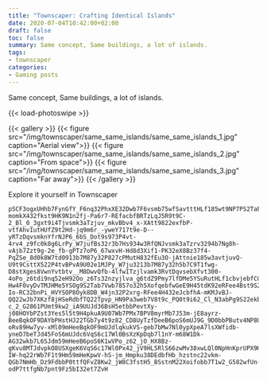 ```yaml
---
title: "Townscaper: Crafting Identical Islands"
date: 2020-07-04T10:42:00+02:00
draft: false
toc: false
summary: Same concept, Same buildings, a lot of islands.
tags:
- townscaper
categories:
- Gaming posts
---
```


Same concept, Same buildings, a lot of islands.

{{< load-photoswipe >}}

{{< gallery >}}
  {{< figure src="/img/townscaper/same_same_islands/same_same_islands_1.jpg" caption="Aerial view">}}
  {{< figure src="/img/townscaper/same_same_islands/same_same_islands_2.jpg" caption="From space">}}
  {{< figure src="/img/townscaper/same_same_islands/same_same_islands_3.jpg" caption="Far away">}}
{{< /gallery >}}

Explore it yourself in Townscaper

```text
pSCF3ogxUHhb7FynGfY_F6nq32PhxXE32Dwb7F6vsmb75wfSavtttHLf185wt9NP7PS2TaPWutXN-momkX432fkst9HK9N1n2fj-Pa6r7-REfacbfBRTzLqJ5R9t9C-2_Bl_0_3gxt9i4Tjvsmk3aTzjuv_mkvBbv4_x-XAtt9822exfbP-vtfAhvIutHUfZ9t2Hd-jq9m6r_-yweY717t9e-D--yRTzDqvsmknYfrNJP6_6bS_Dot9s973P4vt-4rv4_z9fc0k8g6LrPy_W7jufBs32r3b7Hs934w3RfQNJvsmk3aTzrv3294b7Ng8h-vAjb7Zzt9g-2e_fb-gPTz7oP6_67wxvH-Hd8d3Xif1-PK32eX8Bz37f4-PqZSe_8d0k8W7td0913b7M87y32P827cPMutH832fEu3O-jAttnie185w3avtjuvQ-U9t9CsttX522P4tvBPvA9U02e1MJPy_W7ju3213b7M87y32h5b7C9T1fwg-D8stXges8VwnYvtbtv__M8DwvQfb-4lfwITzjlvamk3RvtDqvsebXfvt300-4oPo_z6tdi9nq52eH92Oo_z6Ts32nzyjlva_g6tdZ9Pmy7lfDMe5YSuRutHLf1cbvjebfCGvc8S22eS75w3RfhebPV-Hw4F0vyDvTMJHMe5YSOg9S2Tab7Vwb7857o32h5XofqebfwGeE9H45tdK92eRFee4Bst9S2Dwb7F6-Io-RC32bnPi_HVYSOP8Oyk8DB_W4jn32P2xrg-RFee4H432eJcbfhA-mKMJvBJ-QQ22wJb7XKzf8jHSeRdbfTQ22Tpvp_HN9Pa3web7V8t9c_PQ0t9i62_Cl_N3abPg9S22ekbbv29s3j3vi-c_2_G2861PUmt9kw2_iA9UUJd36BsH5etbbPevtXy-j08HOYbPZst3Yes5l5t9H4pkuA9U07Wb7PMx7BPV8myrMb7J53m-jE8ayrz-BeeBqkOF9DAYbPHstHJ22TGb7y4t9z82_CD8UyTzfDeeB6poS6mUJ9G_9D0bbPButv4NP8USXgeK6Np-oRv89Hw7yv-xMl09mHeeBqkOF9mUJdlqkukVS-geb7bMw7Nl0ypXpeA7lsXWfidb-yneD7beTJd45FoS6mUJdc6VqS6c17Wl0BsXzKpDqb7l1nY-m68W1Dk-AG32wkb7L6SJdm59mHeeB6poS6K1wVPo_z62_jO_HX8Bz-gKvu8MTJdvpkO8USXgeK6VqS6c17Wl0Px42_jV9HL5RlS66zwMv38xwLQl0NpHnKprUPX9Hp5bESJdL5RlXXKpwMv3USniKpbSPO9KVJ9kattfRIvlUS3bKpDPPF9mUJdu6dr-IW-hq22rWb7F1t9Hm59mHeKpwV-hS-jm_Hmpku38DEdbfHb_hzstnc22vkm-QGb7NmHb_Dz9FdbbP0ttfQFvZ8Kw2_jW8C3fstH5_BSstnM22Xoifobb7T1w2_G582wfUn-odP7ttfgNb7pnt9Fz5bI32et7ZvH
```

